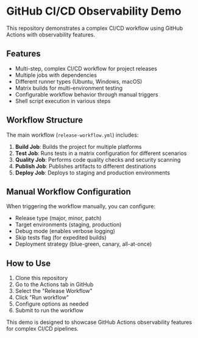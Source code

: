 # GitHub CI/CD Observability Demo

This repository demonstrates a complex CI/CD workflow using GitHub Actions with observability features.

## Features

- Multi-step, complex CI/CD workflow for project releases
- Multiple jobs with dependencies
- Different runner types (Ubuntu, Windows, macOS)
- Matrix builds for multi-environment testing
- Configurable workflow behavior through manual triggers
- Shell script execution in various steps

## Workflow Structure

The main workflow (`release-workflow.yml`) includes:

1. **Build Job**: Builds the project for multiple platforms
2. **Test Job**: Runs tests in a matrix configuration for different scenarios
3. **Quality Job**: Performs code quality checks and security scanning
4. **Publish Job**: Publishes artifacts to different destinations
5. **Deploy Job**: Deploys to staging and production environments

## Manual Workflow Configuration

When triggering the workflow manually, you can configure:
- Release type (major, minor, patch)
- Target environments (staging, production)
- Debug mode (enables verbose logging)
- Skip tests flag (for expedited builds)
- Deployment strategy (blue-green, canary, all-at-once)

## How to Use

1. Clone this repository
2. Go to the Actions tab in GitHub
3. Select the "Release Workflow"
4. Click "Run workflow"
5. Configure options as needed
6. Submit to run the workflow

This demo is designed to showcase GitHub Actions observability features for complex CI/CD pipelines.
